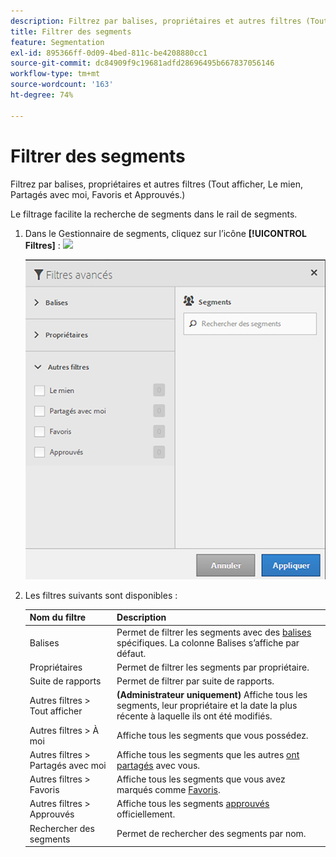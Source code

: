 ```yaml
---
description: Filtrez par balises, propriétaires et autres filtres (Tout afficher, Le mien, Partagés avec moi, Favoris et Approuvés.)
title: Filtrer des segments
feature: Segmentation
exl-id: 895366ff-0d09-4bed-811c-be4208880cc1
source-git-commit: dc84909f9c19681adfd28696495b667837056146
workflow-type: tm+mt
source-wordcount: '163'
ht-degree: 74%

---
```


# Filtrer des segments

Filtrez par balises, propriétaires et autres filtres (Tout afficher, Le mien, Partagés avec moi, Favoris et Approuvés.)

Le filtrage facilite la recherche de segments dans le rail de segments.

1. Dans le Gestionnaire de segments, cliquez sur l’icône **[!UICONTROL Filtres]** : ![](https://spectrum.adobe.com/static/icons/workflow_18/Smock_Filter_18_N.svg)

   ![](assets/filtering.png)

2. Les filtres suivants sont disponibles :

   | Nom du filtre | Description |
   |---|---|
   | Balises | Permet de filtrer les segments avec des [balises](/help/components/segmentation/segmentation-workflow/seg-tag.md) spécifiques. La colonne Balises s’affiche par défaut. |
   | Propriétaires | Permet de filtrer les segments par propriétaire. |
   | Suite de rapports | Permet de filtrer par suite de rapports. |
   | Autres filtres > Tout afficher | **(Administrateur uniquement)** Affiche tous les segments, leur propriétaire et la date la plus récente à laquelle ils ont été modifiés. |
   | Autres filtres > À moi | Affiche tous les segments que vous possédez. |
   | Autres filtres > Partagés avec moi | Affiche tous les segments que les autres [ont partagés](/help/components/segmentation/segmentation-workflow/t-seg-share.md) avec vous. |
   | Autres filtres > Favoris | Affiche tous les segments que vous avez marqués comme [Favoris](/help/components/segmentation/segmentation-workflow/t-seg-favorite.md). |
   | Autres filtres > Approuvés | Affiche tous les segments [approuvés](/help/components/segmentation/segmentation-workflow/seg-approve.md) officiellement. |
   | Rechercher des segments | Permet de rechercher des segments par nom. |
